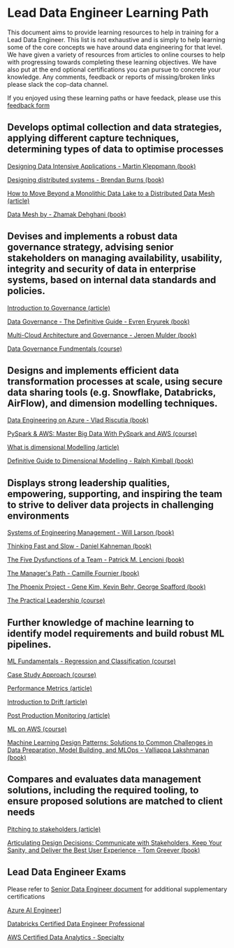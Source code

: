 # Lead Data Engineer Learning Path

This document aims to provide learning resources to help in training for a Lead Data Engineer. This list is not exhaustive and is simply to help learning some of the core concepts we have around data engineering for that level. We have given a variety of resources from articles to online courses to help with progressing towards completing these learning objectives. We have also put at the end optional certifications you can pursue to concrete your knowledge. Any comments, feedback or reports of missing/broken links please slack the cop-data channel. 

If you enjoyed using these learning paths or have feedack, please use this [feedback form](https://madetech.typeform.com/datalearning)

## Develops optimal collection and data strategies, applying different capture techniques, determining types of data to optimise processes

[Designing Data Intensive Applications - Martin Kleppmann (book)](https://www.amazon.com/gp/product/1449373321/ref=as_li_tl?ie=UTF8&camp=1789&creative=9325&creativeASIN=1449373321&linkCode=as2&tag=snirsuggestin-20&linkId=d270da1b4c8d354124107125921953d3)

[Designing distributed systems - Brendan Burns (book)](https://www.amazon.co.uk/Designing-Distributed-Systems-Brendan-Burns/dp/1491983647/ref=asc_df_1491983647/?tag=googshopuk-21&linkCode=df0&hvadid=310831942794&hvpos=&hvnetw=g&hvrand=16720281858592116965&hvpone=&hvptwo=&hvqmt=&hvdev=c&hvdvcmdl=&hvlocint=&hvlocphy=9045997&hvtargid=pla-420602092307&psc=1&th=1&psc=1)

[How to Move Beyond a Monolithic Data Lake to a Distributed Data Mesh (article)](https://martinfowler.com/articles/data-monolith-to-mesh.html)

[Data Mesh by - Zhamak Dehghani (book)](https://www.oreilly.com/library/view/data-mesh/9781492092384/)

## Devises and implements a robust data governance strategy, advising senior stakeholders on managing availability, usability, integrity and security of data in enterprise systems, based on internal data standards and policies.

[Introduction to Governance (article)](https://medium.com/swlh/data-governance-the-foundamental-tool-for-data-management-af12207562d)

[Data Governance - The Definitive Guide - Evren Eryurek (book)](https://www.amazon.co.uk/Data-Governance-Definitive-Operationalize-Trustworthiness/dp/1492063495/ref=asc_df_1492063495/?tag=googshopuk-21&linkCode=df0&hvadid=499448001284&hvpos=&hvnetw=g&hvrand=4799917440000753454&hvpone=&hvptwo=&hvqmt=&hvdev=c&hvdvcmdl=&hvlocint=&hvlocphy=9045997&hvtargid=pla-950818558255&psc=1&th=1&psc=1)

[Multi-Cloud Architecture and Governance - Jeroen Mulder (book)](https://www.amazon.com/Multi-Cloud-Architecture-Governance-effective-multi-cloud/dp/1800203195?crid=3CCJ6NBORAIKC&dchild=1&keywords=cloud+architecture&qid=1632843648&s=books&sprefix=cloud+archi,stripbooks,152&sr=1-4&linkCode=sl1&tag=solutionsre04-20&linkId=066ebcbfba060f257069faf11aece669&language=en_US&ref_=as_li_ss_tl)

[Data Governance Fundmentals (course)](https://www.udemy.com/course/data-governance-fundamentals/)

## Designs and implements efficient data transformation processes at scale, using secure data sharing tools (e.g. Snowflake, Databricks, AirFlow), and dimension modelling techniques.

[Data Engineering on Azure - Vlad Riscutia (book)](https://www.oreilly.com/library/view/data-engineering-on/9781617298929/)

[PySpark & AWS: Master Big Data With PySpark and AWS (course)](https://www.udemy.com/course/pyspark-aws-master-big-data-with-pyspark-and-aws/)

[What is dimensional Modelling (article)](https://www.guru99.com/dimensional-model-data-warehouse.html)

[Definitive Guide to Dimensional Modelling - Ralph Kimball (book)](https://www.amazon.co.uk/Data-Warehouse-Toolkit-Definitive-Dimensional/dp/1118530802/ref=asc_df_1118530802/?tag=googshopuk-21&linkCode=df0&hvadid=311000051962&hvpos=&hvnetw=g&hvrand=111320809959356019&hvpone=&hvptwo=&hvqmt=&hvdev=c&hvdvcmdl=&hvlocint=&hvlocphy=9045997&hvtargid=pla-396828635481&psc=1&th=1&psc=1)

## Displays strong leadership qualities, empowering, supporting, and inspiring the team to strive to deliver data projects in challenging environments

[Systems of Engineering Management - Will Larson (book)](https://www.amazon.co.uk/Elegant-Puzzle-Systems-Engineering-Management-ebook/dp/B07QYCHJ7V)

[Thinking Fast and Slow - Daniel Kahneman (book)](https://www.amazon.co.uk/Thinking-Fast-Slow-Daniel-Kahneman/dp/0141033576/ref=asc_df_0141033576/?tag=googshopuk-21&linkCode=df0&hvadid=310856639426&hvpos=&hvnetw=g&hvrand=14428242327667231299&hvpone=&hvptwo=&hvqmt=&hvdev=c&hvdvcmdl=&hvlocint=&hvlocphy=9045997&hvtargid=pla-394582189334&psc=1&th=1&psc=1)

[The Five Dysfunctions of a Team - Patrick M. Lencioni (book)](https://www.amazon.co.uk/Five-Dysfunctions-Team-Leadership-Lencioni/dp/0787960756)

[The Manager's Path - Camille Fournier (book)](https://www.oreilly.com/library/view/the-managers-path/9781491973882/)

[The Phoenix Project -  Gene Kim, Kevin Behr, George Spafford (book)](https://www.goodreads.com/book/show/17255186-the-phoenix-project)

[The Practical Leadership (course)](https://www.udemy.com/course/practical-leadership/)

## Further knowledge of machine learning to identify model requirements and build robust ML pipelines.

[ML Fundamentals - Regression and Classification (course)](https://www.coursera.org/learn/machine-learning)

[Case Study Approach (course)](https://www.coursera.org/learn/ml-foundations)

[Performance Metrics (article)](https://towardsdatascience.com/metrics-to-evaluate-your-machine-learning-algorithm-f10ba6e38234)

[Introduction to Drift (article)](https://machinelearningmastery.com/gentle-introduction-concept-drift-machine-learning/)

[Post Production Monitoring (article)](https://www.analyticsvidhya.com/blog/2019/10/deployed-machine-learning-model-post-production-monitoring/)

[ML on AWS (course)](https://aws.amazon.com/training/learn-about/machine-learning/)

[Machine Learning Design Patterns: Solutions to Common Challenges in Data Preparation, Model Building, and MLOps - Valliappa Lakshmanan (book)](https://www.amazon.co.uk/Machine-Learning-Design-Patterns-Preparation/dp/1098115783)

## Compares and evaluates data management solutions, including the required tooling, to ensure proposed solutions are matched to client needs

[Pitching to stakeholders (article)](https://medium.com/@krysburnette/pitching-creative-ideas-to-stakeholders-6abef83be15b)

[Articulating Design Decisions: Communicate with Stakeholders, Keep Your Sanity, and Deliver the Best User Experience - Tom Greever (book)](https://www.amazon.co.uk/Articulating-Design-Decisions-Communicate-Stakeholders/dp/1491921560)

## Lead Data Engineer Exams

Please refer to [Senior Data Engineer document](Senior_Data_Engineer.md) for additional supplementary certifications

[Azure AI Engineer](https://docs.microsoft.com/en-us/certifications/azure-ai-engineer/)]

[Databricks Certified Data Engineer Professional](https://databricks.com/learn/certification/data-engineer-professional)

[AWS Certified Data Analytics - Specialty](https://aws.amazon.com/certification/certified-data-analytics-specialty/)

